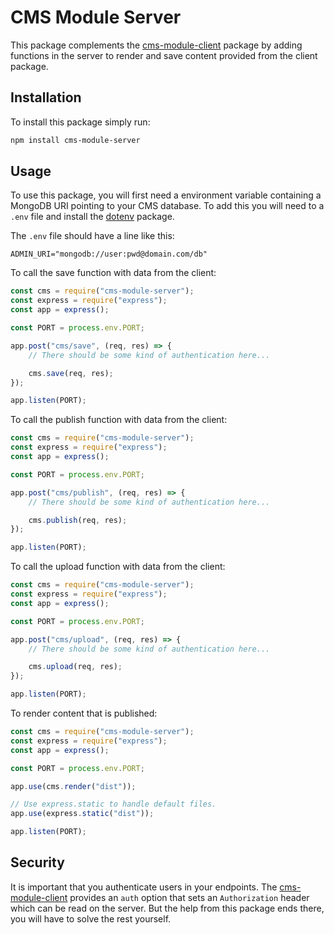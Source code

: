# CMS Module Server

This package complements the [cms-module-client](https://www.npmjs.com/package/cms-module-client) package by adding functions in the server to render and save content provided from the client package.

## Installation

To install this package simply run:
```sh
npm install cms-module-server
```

## Usage

To use this package, you will first need a environment variable containing a MongoDB URI pointing to your CMS database. To add this you will need to a `.env` file and install the [dotenv](https://www.npmjs.com/package/dotenv) package.

The `.env` file should have a line like this:
```dosini
ADMIN_URI="mongodb://user:pwd@domain.com/db"
```

To call the save function with data from the client:
```js
const cms = require("cms-module-server");
const express = require("express");
const app = express();

const PORT = process.env.PORT;

app.post("cms/save", (req, res) => {
	// There should be some kind of authentication here...

	cms.save(req, res);
});

app.listen(PORT);
```

To call the publish function with data from the client:
```js
const cms = require("cms-module-server");
const express = require("express");
const app = express();

const PORT = process.env.PORT;

app.post("cms/publish", (req, res) => {
	// There should be some kind of authentication here...

	cms.publish(req, res);
});

app.listen(PORT);
```

To call the upload function with data from the client:
```js
const cms = require("cms-module-server");
const express = require("express");
const app = express();

const PORT = process.env.PORT;

app.post("cms/upload", (req, res) => {
	// There should be some kind of authentication here...

	cms.upload(req, res);
});

app.listen(PORT);
```

To render content that is published:
```js
const cms = require("cms-module-server");
const express = require("express");
const app = express();

const PORT = process.env.PORT;

app.use(cms.render("dist"));

// Use express.static to handle default files.
app.use(express.static("dist"));

app.listen(PORT);
```

## Security

It is important that you authenticate users in your endpoints. The [cms-module-client](https://www.npmjs.com/package/cms-module-client) provides an `auth` option that sets an `Authorization` header which can be read on the server. But the help from this package ends there, you will have to solve the rest yourself.